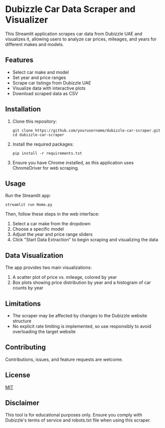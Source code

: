 # Dubizzle Car Data Scraper and Visualizer

This Streamlit application scrapes car data from Dubizzle UAE and visualizes it, allowing users to analyze car prices, mileages, and years for different makes and models.

## Features

- Select car make and model
- Set year and price ranges
- Scrape car listings from Dubizzle UAE
- Visualize data with interactive plots
- Download scraped data as CSV

## Installation

1. Clone this repository:
   ```
   git clone https://github.com/yourusername/dubizzle-car-scraper.git
   cd dubizzle-car-scraper
   ```

2. Install the required packages:
   ```
   pip install -r requirements.txt
   ```

3. Ensure you have Chrome installed, as this application uses ChromeDriver for web scraping.

## Usage

Run the Streamlit app:

```
streamlit run Home.py

```


Then, follow these steps in the web interface:


1. Select a car make from the dropdown
2. Choose a specific model
3. Adjust the year and price range sliders
4. Click "Start Data Extraction" to begin scraping and visualizing the data

## Data Visualization

The app provides two main visualizations:

1. A scatter plot of price vs. mileage, colored by year
2. Box plots showing price distribution by year and a histogram of car counts by year

## Limitations

- The scraper may be affected by changes to the Dubizzle website structure
- No explicit rate limiting is implemented, so use responsibly to avoid overloading the target website

## Contributing

Contributions, issues, and feature requests are welcome.

## License

[MIT](https://choosealicense.com/licenses/mit/)

## Disclaimer

This tool is for educational purposes only. Ensure you comply with Dubizzle's terms of service and robots.txt file when using this scraper.